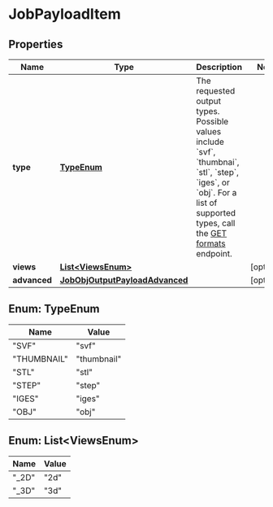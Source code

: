 
# JobPayloadItem

## Properties
Name | Type | Description | Notes
------------ | ------------- | ------------- | -------------
**type** | [**TypeEnum**](#TypeEnum) | The requested output types. Possible values include &#x60;svf&#x60;, &#x60;thumbnai&#x60;, &#x60;stl&#x60;, &#x60;step&#x60;, &#x60;iges&#x60;, or &#x60;obj&#x60;. For a list of supported types, call the [GET formats](https://developer.autodesk.com/en/docs/model-derivative/v2/reference/http/formats-GET) endpoint. | 
**views** | [**List&lt;ViewsEnum&gt;**](#ViewsEnum) |  |  [optional]
**advanced** | [**JobObjOutputPayloadAdvanced**](JobObjOutputPayloadAdvanced.md) |  |  [optional]


<a name="TypeEnum"></a>
## Enum: TypeEnum
Name | Value
---- | -----
"SVF" | &quot;svf&quot;
"THUMBNAIL" | &quot;thumbnail&quot;
"STL" | &quot;stl&quot;
"STEP" | &quot;step&quot;
"IGES" | &quot;iges&quot;
"OBJ" | &quot;obj&quot;


<a name="ViewsEnum"></a>
## Enum: List&lt;ViewsEnum&gt;
Name | Value
---- | -----
"_2D" | &quot;2d&quot;
"_3D" | &quot;3d&quot;



